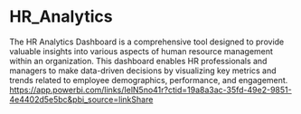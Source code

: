 # HR_Analytics
The HR Analytics Dashboard is a comprehensive tool designed to provide valuable insights
 into various aspects of human resource management within an organization.
 This dashboard enables HR professionals and managers to make data-driven decisions by visualizing
 key metrics and trends related to employee demographics, performance, and engagement.
https://app.powerbi.com/links/IelN5no41r?ctid=19a8a3ac-35fd-49e2-9851-4e4402d5e5bc&pbi_source=linkShare
